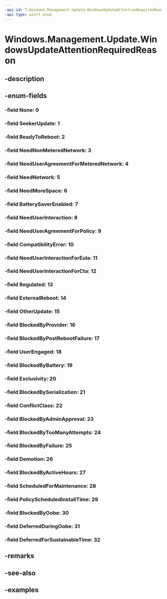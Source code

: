 ```yaml
---
-api-id: T:Windows.Management.Update.WindowsUpdateAttentionRequiredReason
-api-type: winrt enum
---
```


# Windows.Management.Update.WindowsUpdateAttentionRequiredReason

<!--
public enum WindowsUpdateAttentionRequiredReason
-->


## -description

## -enum-fields

### -field None: 0

### -field SeekerUpdate: 1

### -field ReadyToReboot: 2

### -field NeedNonMeteredNetwork: 3

### -field NeedUserAgreementForMeteredNetwork: 4

### -field NeedNetwork: 5

### -field NeedMoreSpace: 6

### -field BatterySaverEnabled: 7

### -field NeedUserInteraction: 8

### -field NeedUserAgreementForPolicy: 9

### -field CompatibilityError: 10

### -field NeedUserInteractionForEula: 11

### -field NeedUserInteractionForCta: 12

### -field Regulated: 13

### -field ExternalReboot: 14

### -field OtherUpdate: 15

### -field BlockedByProvider: 16

### -field BlockedByPostRebootFailure: 17

### -field UserEngaged: 18

### -field BlockedByBattery: 19

### -field Exclusivity: 20

### -field BlockedBySerialization: 21

### -field ConflictClass: 22

### -field BlockedByAdminApproval: 23

### -field BlockedByTooManyAttempts: 24

### -field BlockedByFailure: 25

### -field Demotion: 26

### -field BlockedByActiveHours: 27

### -field ScheduledForMaintenance: 28

### -field PolicyScheduledInstallTime: 29

### -field BlockedByOobe: 30

### -field DeferredDuringOobe: 31

### -field DeferredForSustainableTime: 32

## -remarks

## -see-also

## -examples


